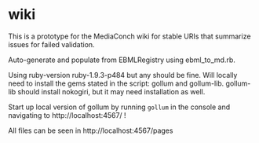 # wiki

This is a prototype for the MediaConch wiki for stable URIs that summarize issues for failed validation.

Auto-generate and populate from EBMLRegistry using ebml_to_md.rb.

Using ruby-version ruby-1.9.3-p484 but any should be fine. Will locally need to install the gems stated in the script: gollum and gollum-lib. gollum-lib should install nokogiri, but it may need installation as well.

Start up local version of gollum by running `gollum` in the console and navigating to http://localhost:4567/ !

All files can be seen in http://localhost:4567/pages